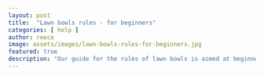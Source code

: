 ```yaml
---
layout: post
title:  "Lawn bowls rules - for beginners"
categories: [ help ]
author: reece
image: assets/images/lawn-bowls-rules-for-beginners.jpg
featured: true
description: "Our guide for the rules of lawn bowls is aimed at beginners who just want the basics, without any extra complication. Read our guide, get out on the greens and get playing."
---
```

